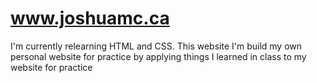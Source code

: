 # www.joshuamc.ca

I'm currently relearning HTML and CSS. This website I'm build my own personal website for practice by applying things I learned in class to my website for practice
